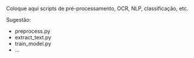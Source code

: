 Coloque aqui scripts de pré-processamento, OCR, NLP, classificação, etc.

Sugestão:
- preprocess.py
- extract_text.py
- train_model.py
- ...
